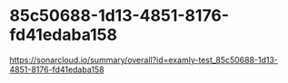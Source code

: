 # 85c50688-1d13-4851-8176-fd41edaba158
https://sonarcloud.io/summary/overall?id=examly-test_85c50688-1d13-4851-8176-fd41edaba158
